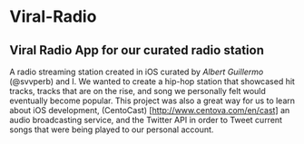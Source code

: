 # Viral-Radio
Viral Radio App for our curated radio station
---

A radio streaming station created in iOS curated by *Albert Guillermo* (@svvperb) and I. We wanted to create a hip-hop station that showcased hit tracks, tracks that are on the rise, and song we personally felt would eventually become popular. 
This project was also a great way for us to learn about iOS development, (CentoCast) [http://www.centova.com/en/cast] an audio broadcasting service, and the Twitter API in order to Tweet current songs that were being played to our personal account.
